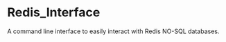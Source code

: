 Redis_Interface
===============

A command line interface to easily interact with Redis NO-SQL databases.
